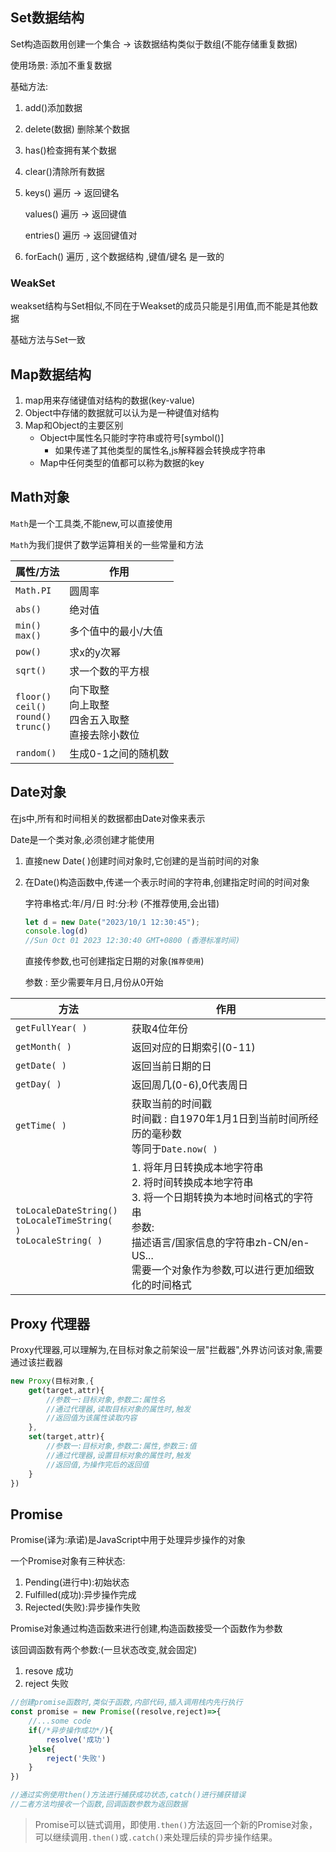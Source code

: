 ## Set数据结构

Set构造函数用创建一个集合 -> 该数据结构类似于数组(不能存储重复数据)

使用场景: 添加不重复数据

基础方法:

1. add()添加数据

2. delete(数据) 删除某个数据

3. has()检查拥有某个数据

4. clear()清除所有数据

5. keys() 遍历 -> 返回键名

   values() 遍历 -> 返回键值

   entries() 遍历 -> 返回键值对

6. forEach() 遍历 , 这个数据结构 ,键值/键名 是一致的

### WeakSet

weakset结构与Set相似,不同在于Weakset的成员只能是引用值,而不能是其他数据

基础方法与Set一致

## Map数据结构

1. map用来存储键值对结构的数据(key-value)
2. Object中存储的数据就可以认为是一种键值对结构
3. Map和Object的主要区别
   - Object中属性名只能时字符串或符号[symbol()]
     - 如果传递了其他类型的属性名,js解释器会转换成字符串
   - Map中任何类型的值都可以称为数据的key





## Math对象 

`Math`是一个工具类,不能new,可以直接使用

`Math`为我们提供了数学运算相关的一些常量和方法

| 属性/方法                                              | 作用                                                         |
| ------------------------------------------------------ | ------------------------------------------------------------ |
| `Math.PI`                                              | 圆周率                                                       |
| `abs()`                                                | 绝对值                                                       |
| `min()`<br />`max()`                                   | 多个值中的最小/大值                                          |
| `pow()`                                                | 求x的y次幂                                                   |
| `sqrt()`                                               | 求一个数的平方根                                             |
| `floor()` <br />`ceil()`<br />`round()`<br />`trunc()` | 向下取整<br />向上取整<br />四舍五入取整<br />直接去除小数位 |
| `random()`                                             | 生成0-1之间的随机数                                          |

## Date对象

在js中,所有和时间相关的数据都由Date对像来表示

Date是一个类对象,必须创建才能使用

1. 直接new Date( )创建时间对象时,它创建的是当前时间的对象

2. 在Date()构造函数中,传递一个表示时间的字符串,创建指定时间的时间对象

   字符串格式:年/月/日 时:分:秒 (不推荐使用,会出错)

   ```js
   let d = new Date("2023/10/1 12:30:45");
   console.log(d)				
   //Sun Oct 01 2023 12:30:40 GMT+0800 (香港标准时间)
   ```

   直接传参数,也可创建指定日期的对象(`推荐使用`)

   参数 : 至少需要年月日,月份从0开始

| 方法                                                         | 作用                                                         |
| ------------------------------------------------------------ | ------------------------------------------------------------ |
| `getFullYear( )`                                             | 获取4位年份                                                  |
| `getMonth( )`                                                | 返回对应的日期索引(0-11)                                     |
| `getDate( )`                                                 | 返回当前日期的日                                             |
| `getDay( )`                                                  | 返回周几(0-6),0代表周日                                      |
| `getTime( )`                                                 | 获取当前的时间戳<br />时间戳 : 自1970年1月1日到当前时间所经历的毫秒数<br />等同于`Date.now( )` |
| `toLocaleDateString()`<br />`toLocaleTimeString( )`<br />`toLocaleString( )` | 1. 将年月日转换成本地字符串<br />2. 将时间转换成本地字符串<br />3. 将一个日期转换为本地时间格式的字符串<br />参数:<br />描述语言/国家信息的字符串zh-CN/en-US...<br />需要一个对象作为参数,可以进行更加细致化的时间格式 |

## Proxy 代理器

Proxy代理器,可以理解为,在目标对象之前架设一层"拦截器",外界访问该对象,需要通过该拦截器

```js
new Proxy(目标对象,{
    get(target,attr){
        //参数一:目标对象,参数二:属性名
        //通过代理器,读取目标对象的属性时,触发
        //返回值为该属性读取内容
    },
    set(target,attr){
        //参数一:目标对象,参数二:属性,参数三:值
		//通过代理器,设置目标对象的属性时,触发
        //返回值,为操作完后的返回值
    }
})
```



## Promise

Promise(译为:承诺)是JavaScript中用于处理异步操作的对象

一个Promise对象有三种状态:

1. Pending(进行中):初始状态
2. Fulfilled(成功):异步操作完成
3. Rejected(失败):异步操作失败

Promise对象通过构造函数来进行创建,构造函数接受一个函数作为参数

该回调函数有两个参数:(一旦状态改变,就会固定)

1. resove 成功
2. reject 失败

```js
//创建promise函数时,类似于函数,内部代码,插入调用栈内先行执行
const promise = new Promise((resolve,reject)=>{
    //...some code
    if(/*异步操作成功*/){
        resolve('成功')
    }else{
        reject('失败')
    }
})

//通过实例使用then()方法进行捕获成功状态,catch()进行捕获错误
//二者方法均接收一个函数,回调函数参数为返回数据
```

> Promise可以链式调用，即使用`.then()`方法返回一个新的Promise对象，可以继续调用`.then()`或`.catch()`来处理后续的异步操作结果。

